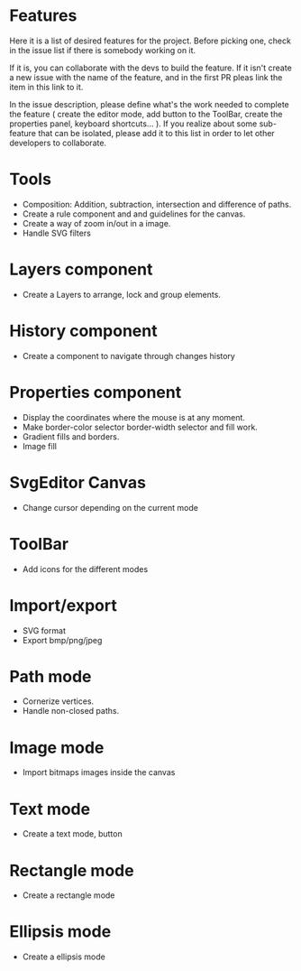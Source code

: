 # Features

Here it is a list of desired features for the project. Before picking one, check in the issue list if there is somebody working on it.

If it is, you can collaborate with the devs to build the feature.
If it isn't create a new issue with the name of the feature, and in the first PR pleas link the item in this link to it.

In the issue description, please define what's the work needed to complete the feature ( create the editor mode, add button to the ToolBar, create the properties panel, keyboard shortcuts... ). If you realize about some sub-feature that can be isolated, please add it to this list in order to let other developers to collaborate.

# Tools
* Composition: Addition, subtraction, intersection and difference of paths.
* Create a rule component and and guidelines for the canvas.
* Create a way of zoom in/out in a image.
* Handle SVG filters

# Layers component
* Create a Layers to arrange, lock and group elements.

# History component
* Create a component to navigate through changes history

# Properties component
* Display the coordinates where the mouse is at any moment.
* Make border-color selector border-width selector and fill work.
* Gradient fills and borders.
* Image fill

# SvgEditor Canvas
* Change cursor depending on the current mode

# ToolBar
* Add icons for the different modes

# Import/export
* SVG format
* Export bmp/png/jpeg

# Path mode
* Cornerize vertices.
* Handle non-closed paths.

# Image mode
* Import bitmaps images inside the canvas

# Text mode
* Create a text mode, button

# Rectangle mode
* Create a rectangle mode

# Ellipsis mode
* Create a ellipsis mode
